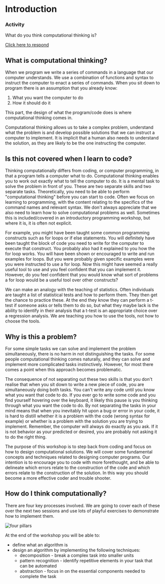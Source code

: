 # Introduction

### Activity
What do you think computational thinking is?

[Click here to respond](https://app.sli.do/event/m6XYpC2e4mqGfAtAu8t4aW/embed/polls/b58bf595-5b35-45b0-b2e5-b813c4b186fe)

## What is computational thinking?

When we program we write a series of commands in a language that our computer understands. We use a combination of functions and syntax to instruct the computer to enact a series of commands. When you sit down to program there is an assumption that you already know:

1. What you want the computer to do
2. How it should do it

This part, the design of what the program/code does is where computational thinking comes in.

Computational thinking allows us to take a complex problem, understand what the problem is and develop possible solutions that we can instruct a computer to implement. It is implicit that a human also needs to understand the solution, as they are likely to be the one instructing the computer.

## Is this not covered when I learn to code?

Thinking computationally differs from coding, or computer programming, in that a program tells a computer what to do. Computational thinking enables you to work out exactly what to tell the computer to do. It is a mental task to solve the problem in front of you. These are two separate skills and two separate tasks. Theoretically, you need to be able to perform "computational thinking" before you can start to code. Often we focus on learning to programming, with the content relating to the specifics of the command names and relevant syntax. We don't always appreciate that we also need to learn how to solve computational problems as well. Sometimes this is included/covered in an introductory programming workshop, but where it is, it is often not explicit. 

For example, you might have been taught some common programming constructs such as for loops or if else statements. You will definitely have been taught the block of code you need to write for the computer to execute that construct. You probably also had it explained to you how the for loop works. You will have been shown or encouraged to write and run examples for loops. But you were probably given specific examples were you were instructed to use a for loop. Now this might have seemed a really useful tool to use and you feel confident that you can implement it. However, do you feel confident that you would know what sort of problems a for loop would be a useful tool over other constructs?  

We can make an analogy with the teaching of statistics. Often individuals are taught a list of statistical tests and how to perform them. They then get the chance to practice these. At the end they know they can perform a t-test if someone asks or tells them to do so, but what they maybe lack is the ability to identify in their analysis that a t-test is an appropriate choice over a regression analysis. We are teaching you how to use the tools, not how to choose the tools.

## Why is this a problem?

For some simple tasks we can solve and implement the problem simultaneously, there is no harm in not distinguishing the tasks. For some people computational thinking comes naturally, and they can solve and implement more complicated tasks instinctively. However, for most there comes a point when this approach becomes problematic.

The consequence of not separating out these two skills is that you don't realise that when you sit down to write a new piece of code, you are simultaneously doing both tasks. You can't write any code until you know what you want that code to do. If you ever go to write some code and you find yourself hovering over the keyboard, it likely this pause is you thinking through what you want the code to do. By not separating the tasks in your mind means that when you inevitably hit upon a bug or error in your code, it is hard to distill whether it is a problem with the code (wrong syntax for example) or whether is a problem with the solution you are trying to implement. Remember, the computer will always do exactly as you ask. If it is not behavior as your predicted or desired, you are probably not asking it to do the right thing.

The purpose of this workshop is to step back from coding and focus on how to design computational solutions. We will cover some fundamental concepts and techniques related to designing computer programs. Our intention is to encourage you to code with more forethought, and be able to delineate which errors relate to the construction of the code and which errors relate to the construction of the solution. In this way you should become a more effective coder and trouble shooter.

## How do I think computationally?

There are four key processes involved. We are going to cover each of these over the next two sessions and use lots of playful exercises to demonstrate how to implement them.

![four pillars](images/fourpillars.jpg)

At the end of the workshop you will be able to:

* define what an algorithm is
* design an algorithm by implementing the following techniques:
    * decomposition - break a complex task into smaller units 
    * pattern recognition - identify repetitive elements in your task that can be automated 
    * abstraction - focus in on the essential components needed to complete the task

